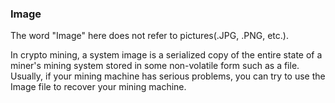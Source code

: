 <h3>Image</h3>

The word "Image" here does not refer to pictures(.JPG, .PNG, etc.).

In crypto mining, a system image is a serialized copy of the entire state of a miner's mining system stored in some non-volatile form such as a file. Usually, if your mining machine has serious problems, you can try to use the Image file to recover your mining machine.
